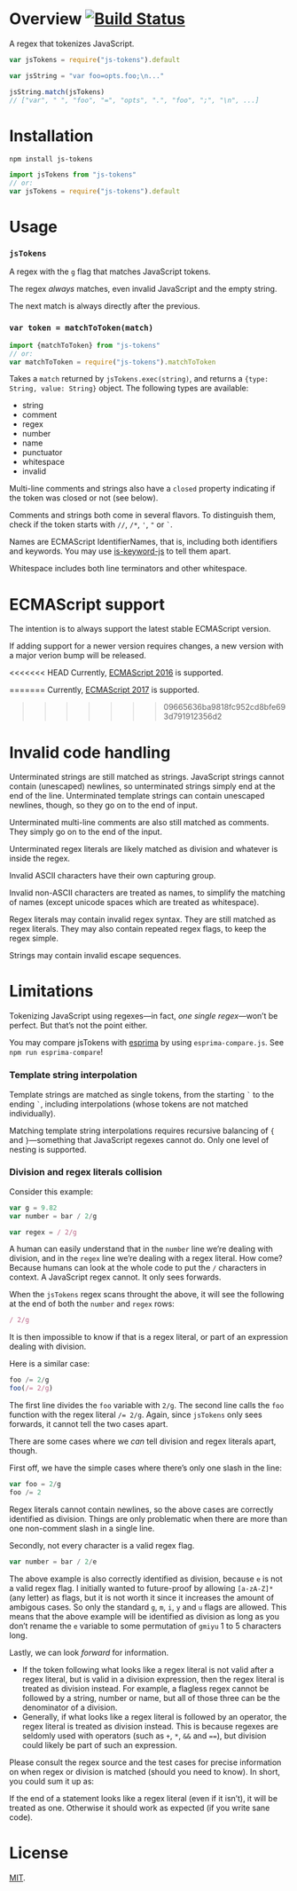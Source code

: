 Overview [![Build Status](https://travis-ci.org/lydell/js-tokens.svg?branch=master)](https://travis-ci.org/lydell/js-tokens)
========

A regex that tokenizes JavaScript.

```js
var jsTokens = require("js-tokens").default

var jsString = "var foo=opts.foo;\n..."

jsString.match(jsTokens)
// ["var", " ", "foo", "=", "opts", ".", "foo", ";", "\n", ...]
```


Installation
============

`npm install js-tokens`

```js
import jsTokens from "js-tokens"
// or:
var jsTokens = require("js-tokens").default
```


Usage
=====

### `jsTokens` ###

A regex with the `g` flag that matches JavaScript tokens.

The regex _always_ matches, even invalid JavaScript and the empty string.

The next match is always directly after the previous.

### `var token = matchToToken(match)` ###

```js
import {matchToToken} from "js-tokens"
// or:
var matchToToken = require("js-tokens").matchToToken
```

Takes a `match` returned by `jsTokens.exec(string)`, and returns a `{type:
String, value: String}` object. The following types are available:

- string
- comment
- regex
- number
- name
- punctuator
- whitespace
- invalid

Multi-line comments and strings also have a `closed` property indicating if the
token was closed or not (see below).

Comments and strings both come in several flavors. To distinguish them, check if
the token starts with `//`, `/*`, `'`, `"` or `` ` ``.

Names are ECMAScript IdentifierNames, that is, including both identifiers and
keywords. You may use [is-keyword-js] to tell them apart.

Whitespace includes both line terminators and other whitespace.

[is-keyword-js]: https://github.com/crissdev/is-keyword-js


ECMAScript support
==================

The intention is to always support the latest stable ECMAScript version.

If adding support for a newer version requires changes, a new version with a
major verion bump will be released.

<<<<<<< HEAD
Currently, [ECMAScript 2016] is supported.

[ECMAScript 2016]: http://www.ecma-international.org/ecma-262/7.0/index.html
=======
Currently, [ECMAScript 2017] is supported.

[ECMAScript 2017]: https://www.ecma-international.org/ecma-262/8.0/index.html
>>>>>>> 09665636ba9818fc952cd8bfe693d791912356d2


Invalid code handling
=====================

Unterminated strings are still matched as strings. JavaScript strings cannot
contain (unescaped) newlines, so unterminated strings simply end at the end of
the line. Unterminated template strings can contain unescaped newlines, though,
so they go on to the end of input.

Unterminated multi-line comments are also still matched as comments. They
simply go on to the end of the input.

Unterminated regex literals are likely matched as division and whatever is
inside the regex.

Invalid ASCII characters have their own capturing group.

Invalid non-ASCII characters are treated as names, to simplify the matching of
names (except unicode spaces which are treated as whitespace).

Regex literals may contain invalid regex syntax. They are still matched as
regex literals. They may also contain repeated regex flags, to keep the regex
simple.

Strings may contain invalid escape sequences.


Limitations
===========

Tokenizing JavaScript using regexes—in fact, _one single regex_—won’t be
perfect. But that’s not the point either.

You may compare jsTokens with [esprima] by using `esprima-compare.js`.
See `npm run esprima-compare`!

[esprima]: http://esprima.org/

### Template string interpolation ###

Template strings are matched as single tokens, from the starting `` ` `` to the
ending `` ` ``, including interpolations (whose tokens are not matched
individually).

Matching template string interpolations requires recursive balancing of `{` and
`}`—something that JavaScript regexes cannot do. Only one level of nesting is
supported.

### Division and regex literals collision ###

Consider this example:

```js
var g = 9.82
var number = bar / 2/g

var regex = / 2/g
```

A human can easily understand that in the `number` line we’re dealing with
division, and in the `regex` line we’re dealing with a regex literal. How come?
Because humans can look at the whole code to put the `/` characters in context.
A JavaScript regex cannot. It only sees forwards.

When the `jsTokens` regex scans throught the above, it will see the following
at the end of both the `number` and `regex` rows:

```js
/ 2/g
```

It is then impossible to know if that is a regex literal, or part of an
expression dealing with division.

Here is a similar case:

```js
foo /= 2/g
foo(/= 2/g)
```

The first line divides the `foo` variable with `2/g`. The second line calls the
`foo` function with the regex literal `/= 2/g`. Again, since `jsTokens` only
sees forwards, it cannot tell the two cases apart.

There are some cases where we _can_ tell division and regex literals apart,
though.

First off, we have the simple cases where there’s only one slash in the line:

```js
var foo = 2/g
foo /= 2
```

Regex literals cannot contain newlines, so the above cases are correctly
identified as division. Things are only problematic when there are more than
one non-comment slash in a single line.

Secondly, not every character is a valid regex flag.

```js
var number = bar / 2/e
```

The above example is also correctly identified as division, because `e` is not a
valid regex flag. I initially wanted to future-proof by allowing `[a-zA-Z]*`
(any letter) as flags, but it is not worth it since it increases the amount of
ambigous cases. So only the standard `g`, `m`, `i`, `y` and `u` flags are
allowed. This means that the above example will be identified as division as
long as you don’t rename the `e` variable to some permutation of `gmiyu` 1 to 5
characters long.

Lastly, we can look _forward_ for information.

- If the token following what looks like a regex literal is not valid after a
  regex literal, but is valid in a division expression, then the regex literal
  is treated as division instead. For example, a flagless regex cannot be
  followed by a string, number or name, but all of those three can be the
  denominator of a division.
- Generally, if what looks like a regex literal is followed by an operator, the
  regex literal is treated as division instead. This is because regexes are
  seldomly used with operators (such as `+`, `*`, `&&` and `==`), but division
  could likely be part of such an expression.

Please consult the regex source and the test cases for precise information on
when regex or division is matched (should you need to know). In short, you
could sum it up as:

If the end of a statement looks like a regex literal (even if it isn’t), it
will be treated as one. Otherwise it should work as expected (if you write sane
code).


License
=======

[MIT](LICENSE).
